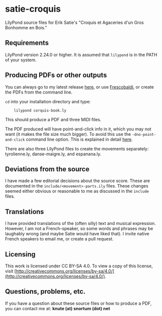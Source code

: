 # satie-croquis
LilyPond source files for Erik Satie's "Croquis et Agaceries d'un Gros Bonhomme en Bois."

## Requirements
LilyPond version 2.24.0 or higher.  It is assumed that `lilypond` is in the PATH of your system.

## Producing PDFs or other outputs
You can always go to my latest release [here](https://github.com/ksnortum/satie-croquis/releases/latest), or use [Frescobaldi](https://www.frescobaldi.org/), or create the PDFs from the command line.

`cd` into your installation directory and type:

        lilypond corquis-book.ly

This should produce a PDF and three MIDI files.

The PDF produced will have point-and-click info in it, which you may not want (it makes the file size much bigger).  To avoid this use the `-dno-point-and-click` command line option.  This is explained in detail [here](https://lilypond.org/doc/v2.24/Documentation/usage/command_002dline-usage).

There are also three LilyPond files to create the movements separately: tyrolienne.ly, danse-maigre.ly, and espanana.ly.

## Deviations from the source
I have made a few editorial decisions about the source score.  These are documented in the `include/<movement>-parts.ily` files.  These changes seemed either obvious or reasonable to me as discussed in the `include` files.

## Translations
I have provided translations of the (often silly) text and musical expression.  However, I am not a French-speaker, so some words and phrases may be laughably wrong (and maybe Satie would have liked that).  I invite native French speakers to email me, or create a pull request.

## Licensing
This work is licensed under CC BY-SA 4.0. To view a copy of this license, visit [http://creativecommons.org/licenses/by-sa/4.0/](http://creativecommons.org/licenses/by-sa/4.0/).

## Questions, problems, etc.
If you have a question about these source files or how to produce a PDF, you can contact me at: **knute (at) snortum (dot) net**